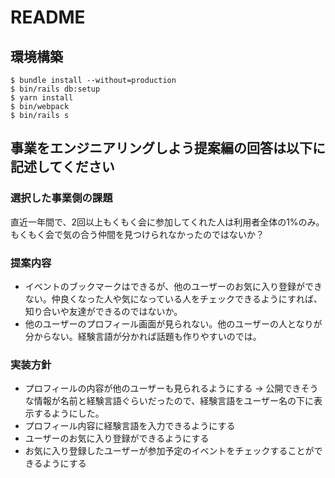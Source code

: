# README

## 環境構築
```
$ bundle install --without=production
$ bin/rails db:setup
$ yarn install
$ bin/webpack
$ bin/rails s
```

## 事業をエンジニアリングしよう提案編の回答は以下に記述してください
### 選択した事業側の課題
直近一年間で、2回以上もくもく会に参加してくれた人は利用者全体の1%のみ。もくもく会で気の合う仲間を見つけられなかったのではないか？

### 提案内容
* イベントのブックマークはできるが、他のユーザーのお気に入り登録ができない。仲良くなった人や気になっている人をチェックできるようにすれば、知り合いや友達ができるのではないか。
* 他のユーザーのプロフィール画面が見られない。他のユーザーの人となりが分からない。経験言語が分かれば話題も作りやすいのでは。

### 実装方針
* プロフィールの内容が他のユーザーも見られるようにする
  -> 公開できそうな情報が名前と経験言語ぐらいだったので、経験言語をユーザー名の下に表示するようにした。
* プロフィール内容に経験言語を入力できるようにする
* ユーザーのお気に入り登録ができるようにする
* お気に入り登録したユーザーが参加予定のイベントをチェックすることができるようにする
